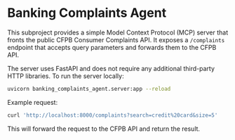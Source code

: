 # Banking Complaints Agent

This subproject provides a simple Model Context Protocol (MCP) server that 
fronts the public CFPB Consumer Complaints API. It exposes a `/complaints`
endpoint that accepts query parameters and forwards them to the CFPB API.

The server uses FastAPI and does not require any additional third-party HTTP
libraries. To run the server locally:

```bash
uvicorn banking_complaints_agent.server:app --reload
```

Example request:

```bash
curl 'http://localhost:8000/complaints?search=credit%20card&size=5'
```

This will forward the request to the CFPB API and return the result.
